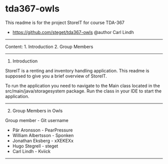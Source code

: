 # tda367-owls
This readme is for the project StoreIT for course TDA-367
- https://github.com/steget/tda367-owls
@author Carl Lindh
_____________________________________________________________________________________

Content:
    1. Introduction
    2. Group Members

_____________________________________________________________________________________

1. Introduction

StoreIT is a renting and inventory handling application. This readme is supposed to give
you a brief overview of StoreIT.

To run the application you need to navigate to the Main class located in the
src/main/java/storagesystem package. Run the class in your IDE to start the application.

_____________________________________________________________________________________

2. Group Members in Owls

Group member - Git username

- Pär Aronsson        -     PearPressure
- William Albertsson  -     Sponken
- Jonathan Eksberg    -     xXEKEXx
- Hugo Stegrell       -     steget
- Carl Lindh          -     Kviick

______________________________________________________________________________________
